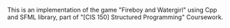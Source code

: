 This is an implementation of the game "Fireboy and Watergirl" using Cpp and SFML library, part of "[CIS 150] Structured Programming" Coursework.

